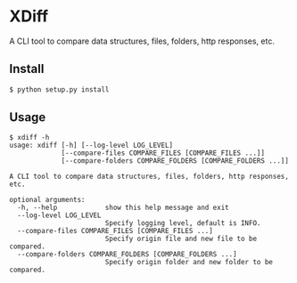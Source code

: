# XDiff

A CLI tool to compare data structures, files, folders, http responses, etc.

## Install

```bash
$ python setup.py install
```

## Usage

```text
$ xdiff -h
usage: xdiff [-h] [--log-level LOG_LEVEL]
             [--compare-files COMPARE_FILES [COMPARE_FILES ...]]
             [--compare-folders COMPARE_FOLDERS [COMPARE_FOLDERS ...]]

A CLI tool to compare data structures, files, folders, http responses, etc.

optional arguments:
  -h, --help            show this help message and exit
  --log-level LOG_LEVEL
                        Specify logging level, default is INFO.
  --compare-files COMPARE_FILES [COMPARE_FILES ...]
                        Specify origin file and new file to be compared.
  --compare-folders COMPARE_FOLDERS [COMPARE_FOLDERS ...]
                        Specify origin folder and new folder to be compared.
```
